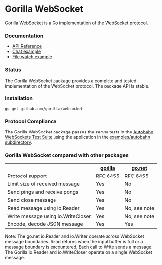 # Gorilla WebSocket 

Gorilla WebSocket is a [Go](http://golang.org/) implementation of the
[WebSocket](http://www.rfc-editor.org/rfc/rfc6455.txt) protocol.

### Documentation

* [API Reference](http://godoc.org/github.com/gorilla/websocket)
* [Chat example](https://github.com/gorilla/websocket/tree/master/examples/chat)
* [File watch example](https://github.com/gorilla/websocket/tree/master/examples/filewatch)

### Status

The Gorilla WebSocket package provides a complete and tested implementation of
the [WebSocket](http://www.rfc-editor.org/rfc/rfc6455.txt) protocol. The
package API is stable. 

### Installation

    go get github.com/gorilla/websocket

### Protocol Compliance

The Gorilla WebSocket package passes the server tests in the [Autobahn WebSockets Test
Suite](http://autobahn.ws/testsuite) using the application in the [examples/autobahn
subdirectory](https://github.com/gorilla/websocket/tree/master/examples/autobahn).

### Gorilla WebSocket compared with other packages

<table>
<tr>
<th></th>
<th><a href="http://godoc.org/github.com/gorilla/websocket">gorilla</a></th>
<th><a href="http://godoc.org/code.google.com/p/go.net/websocket">go.net</a></th>
</tr>
<tr>
<tr><td>Protocol support</td><td>RFC 6455</td><td>RFC 6455</td></tr>
<tr><td>Limit size of received message</td><td>Yes</td><td>No</td></tr>
<tr><td>Send pings and receive pongs</td><td>Yes</td><td>No</td></tr>
<tr><td>Send close message</td><td>Yes</td><td>No</td></tr>
<tr><td>Read message using io.Reader</td><td>Yes</td><td>No, see note</td></tr>
<tr><td>Write message using io.WriteCloser</td><td>Yes</td><td>No, see note</td></tr>
<tr><td>Encode, decode JSON message</td><td>Yes</td><td>Yes</td></tr>
</table>

Note: The go.net io.Reader and io.Writer operate across WebSocket message
boundaries. Read returns when the input buffer is full or a message boundary is
encountered, Each call to Write sends a message. The Gorilla io.Reader and
io.WriteCloser operate on a single WebSocket message.

